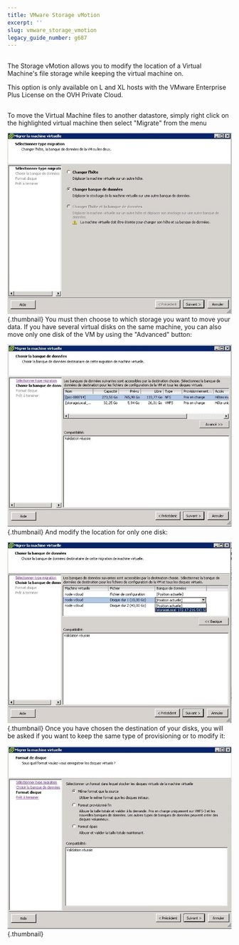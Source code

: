 ```yaml
---
title: VMware Storage vMotion
excerpt: ''
slug: vmware_storage_vmotion
legacy_guide_number: g687
---
```



## 
The Storage vMotion allows you to modify the location of a Virtual Machine's file storage while keeping the virtual machine on. 

This option is only available on L and XL hosts with the VMware Enterprise Plus License on the OVH Private Cloud.


## 
To move the Virtual Machine files to another datastore, simply right click on the highlighted virtual machine then select "Migrate" from the menu

![](images/img_328.jpg){.thumbnail}
You must then choose to which storage you want to move your data.
If you have several virtual disks on the same machine, you can also move only one disk of the VM by using the "Advanced" button:

![](images/img_326.jpg){.thumbnail}
And modify the location for only one disk:

![](images/img_325.jpg){.thumbnail}
Once you have chosen the destination of your disks, you will be asked if you want to keep the same type of provisioning or to modify it:

![](images/img_327.jpg){.thumbnail}

